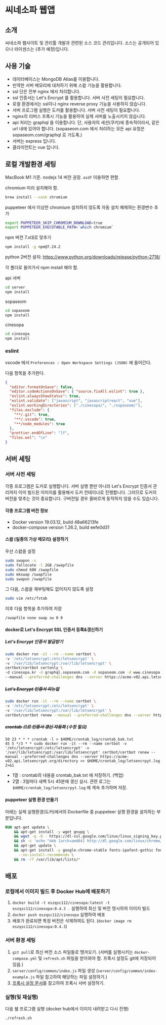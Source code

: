 # 씨네소파 웹앱

## 소개

씨네소파 웹사이트 및 관리툴 개발과 관련된 소스 코드 관리입니다. 소스는 공개되어 있으나 라이센스는 (추가 예정)입니다.

## 사용 기술

- 데이터베이스는 MongoDB Atlas를 이용합니다.
- 빈약한 서버 메모리에 대처하기 위해 스왑 기능을 활용합니다.
- ssl 단은 전부 nginx 에서 처리합니다.
- ssl 인증서는 Let's Encrypt 를 활용합니다. 서버 사전 세팅이 필요합니다.
- 로컬 환경에서는 ssl이나 nginx reverse proxy 기능을 사용하지 않습니다.
- 서버 프로그램 실행은 도커를 활용합니다. 서버 사전 세팅이 필요합니다.
- nginx의 리버스 프록시 기능을 활용하여 실제 서버를 노출시키지 않습니다.
- api 처리는 graphql 을 이용합니다. 단, 사용자의 세션(쿠키)에 종속적이라서, 같은 url 내에 있어야 합니다. (sopaseom.com 에서 처리하는 모든 api 요청은 sopaseom.com/graphql 로 가도록.)
- 서버는 express 입니다.
- 클라이언트는 vue 입니다.

## 로컬 개발환경 세팅

MacBook M1 기준. nodejs 14 버전 권장. `asdf` 이용하면 편함.

chromium 미리 설치해야 함.

```sh
brew install --cask chromium
```

puppeteer 에서 이상한 chromium 설치하지 않도록 자동 설치 해제하는 환경변수 추가

```sh
export PUPPETEER_SKIP_CHROMIUM_DOWNLOAD=true
export PUPPETEER_EXECUTABLE_PATH=`which chromium`
```

npm 버전 7.x대로 맞추기

```sh
npm install -g npm@7.24.2
```

python 2버전 설치: <https://www.python.org/downloads/release/python-2718/>


각 폴더로 들어가서 npm install 해야 함.

api 서버

```sh
cd server
npm install
```

sopaseom

```sh
cd sopaseom
npm install
```

cinesopa

```sh
cd cinesopa
npm install
```

### eslint

vscode 에서 `Preferences : Open Workspace Settings (JSON)` 에 들어간다.

다음 항목을 추가한다.

```json
{
  "editor.formatOnSave": false,
  "editor.codeActionsOnSave": { "source.fixAll.eslint": true },
  "eslint.alwaysShowStatus": true,
  "eslint.validate": ["javascript", "javascriptreact", "vue"],
  "eslint.workingDirectories": ["./cinesopa/", "./sopaseom/"],
  "files.exclude": {
    "**/.git": true,
    "**/.vscode": true,
    "**/node_modules": true
  },
  "prettier.endOfLine": "lf",
  "files.eol": "\n"
}
```

## 서버 세팅

### 서버 사전 세팅

각종 프로그램은 도커로 실행합니다. 서버 실행 뿐만 아니라 Let's Encrypt 인증서 관리까지 이미 빌드된 이미지를 활용해서 도커 컨테이너로 진행합니다. 그러므로 도커의 버전을 맞추는 것이 중요합니다. 구버전일 경우 올바르게 동작하지 않을 수도 있습니다.

#### 각종 프로그램 버전 정보

- Docker version 19.03.12, build 48a66213fe
- docker-compose version 1.26.2, build eefe0d31

#### 스왑 (일종의 가상 메모리) 설정하기

우선 스왑을 설정

```bash
sudo swapon -s
sudo fallocate -l 2GB /swapfile
sudo chmod 600 /swapfile
sudo mkswap /swapfile
sudo swapon /swapfile
```

그 다음, 스왑을 재부팅해도 없어지지 않도록 설정

```bash
sudo vim /etc/fstab
```

이후 다음 항목을 추가하여 저장

```swapfile
/swapfile none swap sw 0 0
```

#### docker로 Let's Encrypt SSL 인증서 등록&갱신하기

##### Let's Encrypt 인증서 발급받기

```bash
sudo docker run -it --rm --name certbot \
-v '/etc/letsencrypt:/etc/letsencrypt' \
-v '/var/lib/letsencrypt:/var/lib/letsencrypt' \
certbot/certbot certonly \
-d cinesopa.kr -d graphql.sopaseom.com -d sopaseom.com -d www.cinesopa.kr -d www.sopaseom.com \
--manual --preferred-challenges dns --server https://acme-v02.api.letsencrypt.org/directory
```

##### ~~Let's Encrypt 인증서 리뉴얼~~

```bash
sudo docker run -it --rm --name certbot \
-v '/etc/letsencrypt:/etc/letsencrypt' \
-v '/var/lib/letsencrypt:/var/lib/letsencrypt' \
certbot/certbot renew --manual --preferred-challenges dns --server https://acme-v02.api.letsencrypt.org/directory
```

##### ~~crontab 으로 인증서 갱신 자동화~~ (수정 필요)

```crontab
50 23 * * * crontab -l > $HOME/crontab_log/crontab_bak.txt
45 5 */3 * * sudo docker run -it --rm --name certbot -v '/etc/letsencrypt:/etc/letsencrypt' -v '/var/lib/letsencrypt:/var/lib/letsencrypt' certbot/certbot renew --manual --preferred-challenges dns --server https://acme-v02.api.letsencrypt.org/directory >> $HOME/crontab_log/letsencrpyt.log 2>&1

```

- 1열 : crontab의 내용을 crontab_bak.txt 에 저장하기. (백업)
- 2열 : 3일마다 새벽 5시 45분에 갱신 실시. 관련 로그는 `$HOME/crontab_log/letsencrpyt.log` 에 계속 추가하며 저장.

#### puppeteer 실행 환경 만들기

아래는 실제 실행환경(도커)에서의 Dockerfile 중 puppeteer 실행 환경을 설치하는 부분입니다.

```dockerfile
RUN apt-get update \
    && apt-get install -y wget gnupg \
    && wget -q -O - https://dl-ssl.google.com/linux/linux_signing_key.pub | apt-key add - \
    && sh -c 'echo "deb [arch=amd64] http://dl.google.com/linux/chrome/deb/ stable main" >> /etc/apt/sources.list.d/google.list' \
    && apt-get update \
    && apt-get install -y google-chrome-stable fonts-ipafont-gothic fonts-wqy-zenhei fonts-thai-tlwg fonts-kacst fonts-freefont-ttf libxss1 \
      --no-install-recommends \
    && rm -rf /var/lib/apt/lists/*
```

## 배포

### 로컬에서 이미지 빌드 후 Docker Hub에 배포하기

1. `docker build -t eszqsc112/cinesopa:latest -t eszqsc112/cinesopa:0.4.3 .` 실행하여 최신 및 버전 명시하여 이미지 빌드
2. `docker push eszqsc112/cinesopa` 실행하여 배포
3. 배포가 완료되면 특정 버전은 삭제하여도 된다. (`docker image rm eszqsc112/cinesopa:0.4.3`)

### 서버 환경 세팅

1. `git pull`로 최신 버전 소스 파일들로 땡겨오기. (서버를 실행시키는 `docker-compose.yml` 및 `refresh.sh` 파일을 받아와야 함. 프록시 설정도 git에 저장되어 있음.)
1. `server/config/common/index.js` 파일 생성 (`server/config/common/index-example.js` 파일 참고하여 해당하는 파일 설정하기.)
1. [프록시 설정 문서](proxy)를 참고하여 프록시 서버 설정하기.

### 실행(및 재실행)

다음 쉘 프로그램 실행 (docker hub에서 이미지 내려받고 다시 진행)

```bash
./refresh.sh
```
